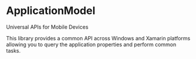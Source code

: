 # ApplicationModel
Universal APIs for Mobile Devices

This library provides a common API across Windows and Xamarin platforms allowing you to query the application properties and perform common tasks.
